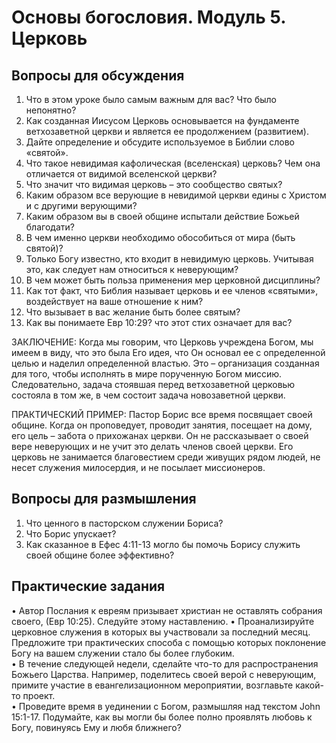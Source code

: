 	
# Основы богословия. Модуль 5. Церковь

## Вопросы для обсуждения 

1.	Что в этом уроке было самым важным для вас? Что было непонятно?
2.	Как созданная Иисусом Церковь основывается на фундаменте ветхозаветной церкви и является ее продолжением (развитием). 
3.	Дайте определение и обсудите используемое в Библии слово «святой». 
4.	Что такое невидимая кафолическая (вселенская) церковь? Чем она отличается от видимой вселенской церкви? 
5.	Что значит что видимая церковь – это сообщество святых? 
6.	Каким образом все верующие в невидимой церкви едины с Христом и с другими верующими? 
7.	Каким образом вы в своей общине испытали действие Божьей благодати? 
8.	В чем именно церкви необходимо обособиться от мира (быть святой)? 
9.	Только Богу известно, кто входит в невидимую церковь. Учитывая это, как следует нам относиться к неверующим?  
10.	В чем может быть польза применения мер церковной дисциплины? 
11.	Как тот факт, что Библия называет церковь и ее членов «святыми», воздействует на ваше отношение к ним? 
12.	Что вызывает в вас желание быть более святым? 
13.	Как вы понимаете Евр 10:29? что этот стих означает для вас? 

 
ЗАКЛЮЧЕНИЕ: Когда мы говорим, что Церковь учреждена Богом, мы имеем в виду, что это была Его идея, что Он основал ее с определенной целью и наделил определенной властью. Это – организация созданная для того, чтобы исполнять в мире порученную Богом миссию.   Следовательно, задача стоявшая перед ветхозаветной церковью состояла в том же, в чем состоит задача новозаветной церкви. 

ПРАКТИЧЕСКИЙ ПРИМЕР: Пастор Борис  все время посвящает своей общине. Когда он проповедует, проводит занятия, посещает на дому, его цель – забота о прихожанах церкви. Он не рассказывает о своей вере неверующих и не учит это делать членов своей церкви. Его церковь не занимается благовестием среди живущих рядом людей, не несет служения милосердия, и не посылает миссионеров.  

## Вопросы для размышления 
1.	Что ценного в пасторском служении Бориса?
2.	Что Борис  упускает?
3.	Как сказанное в Ефес 4:11-13 могло бы помочь Борису служить своей общине более эффективно?

## Практические задания
•	Автор Послания к евреям призывает христиан не оставлять собрания своего, (Евр 10:25). Следуйте этому наставлению.
•	Проанализируйте церковное служения в которых вы участвовали за последний месяц. Предложите три практических способа с помощью которых поклонение Богу на вашем служении стало бы более глубоким.  
•	В течение следующей недели, сделайте что-то для  распространения Божьего Царства. Например, поделитесь своей верой с неверующим, примите участие в евангелизационном мероприятии, возглавьте какой-то проект.  
•	Проведите время в уединении с Богом, размышляя над текстом John 15:1-17. Подумайте, как вы могли бы более полно проявлять любовь к Богу, повинуясь Ему и любя ближнего?




